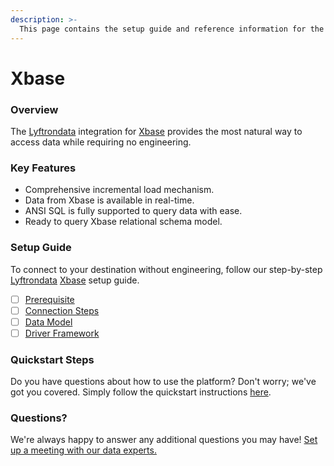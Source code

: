 ```yaml
---
description: >-
  This page contains the setup guide and reference information for the Xbase source connector.
---
```


# Xbase

### Overview

The [Lyftrondata](https://www.lyftrondata.com/) integration for [Xbase](None) provides the most natural way to access data while requiring no engineering.

### Key Features

* Comprehensive incremental load mechanism.
* Data from Xbase is available in real-time.&#x20;
* ANSI SQL is fully supported to query data with ease.
* Ready to query Xbase relational schema model.

### Setup Guide

To connect to your destination without engineering, follow our step-by-step [Lyftrondata](https://www.lyftrondata.com/)  [Xbase](None) setup guide.

* [ ] [Prerequisite](prerequisite.md)
* [ ] [Connection Steps](connection-steps.md)
* [ ] [Data Model](data-model/erd.md)
* [ ] [Driver Framework](driver-framework/)

### Quickstart Steps

Do you have questions about how to use the platform? Don't worry; we've got you covered. Simply follow the quickstart instructions [here](../README.md).

### Questions? <a href="#questions" id="questions"></a>

We're always happy to answer any additional questions you may have! [Set up a meeting with our data experts.](https://www.lyftrondata.com/book-a-meeting/)

